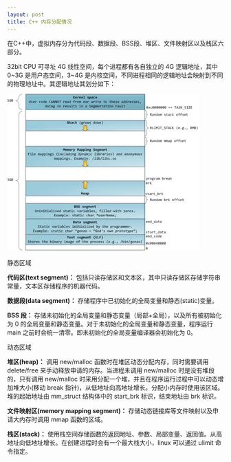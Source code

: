 ```yaml
---
layout: post
title: C++ 内存分配情况
---
```


在C++中，虚拟内存分为代码段、数据段、BSS段、堆区、文件映射区以及栈区六部分。

32bit CPU 可寻址 4G 线性空间，每个进程都有各自独立的 4G 逻辑地址，其中 0~3G 是用户态空间，3~4G 是内核空间，不同进程相同的逻辑地址会映射到不同的物理地址中。其逻辑地址其划分如下： 

![](https://raw.githubusercontent.com/v1otusc/PicBed/master/c%2B%2B_memory.png
)

静态区域

**代码区(text segment)：** 包括只读存储区和文本区，其中只读存储区存储字符串常量，文本区存储程序的机器代码。 

**数据段(data segment)：** 存储程序中已初始化的全局变量和静态(static)变量。

**BSS 段：** 存储未初始化的全局变量和静态变量（局部+全局），以及所有被初始化为 0 的全局变量和静态变量。对于未初始化的全局变量和静态变量，程序运行 main 之前时会统一清零。即未初始化的全局变量编译器会初始化为 0。

动态区域

**堆区(heap)：** 调用 new/malloc 函数时在堆区动态分配内存，同时需要调用 delete/free 来手动释放申请的内存。当进程未调用 new/malloc 时是没有堆段的，只有调用 new/malloc 时采用分配一个堆，并且在程序运行过程中可以动态增加堆大小(移动 break 指针)，从低地址向高地址增长。分配小内存时使用该区域。堆的起始地址由 mm_struct 结构体中的 start_brk 标识，结束地址由 brk 标识。 

**文件映射区(memory mapping segment)：** 存储动态链接库等文件映射以及申请大内存时调用 mmap 函数的区域。

**栈区(stack)：** 使用栈空间存储函数的返回地址、参数、局部变量、返回值。从高地址向低地址增长。在创建进程时会有一个最大栈大小，linux 可以通过 ulimit 命令指定。
